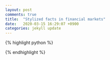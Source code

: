 ```yaml
---
layout: post
comments: true
title:  "Stylized facts in financial markets"
date:   2020-03-15 16:29:07 +0900
categories: jekyll update
---
```



{% highlight python %}

{% endhighlight %}